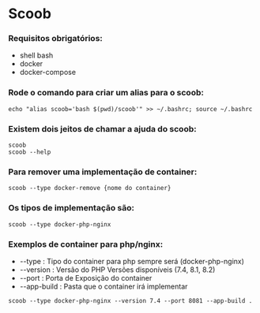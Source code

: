 # Scoob

### Requisitos obrigatórios:
- shell bash
- docker
- docker-compose

### Rode o comando para criar um alias para o scoob: 
```
echo "alias scoob='bash $(pwd)/scoob'" >> ~/.bashrc; source ~/.bashrc
```

### Existem dois jeitos de chamar a ajuda do scoob:
```
scoob
scoob --help
```

### Para remover uma implementação de container:
```
scoob --type docker-remove {nome do container}
```

### Os tipos de implementação são:
```
scoob --type docker-php-nginx
```

### Exemplos de container para php/nginx:
- --type           : Tipo do container para php sempre será (docker-php-nginx)
- --version        : Versão do PHP Versões disponíveis (7.4, 8.1, 8.2)
- --port           : Porta de Exposição do container
- --app-build      : Pasta que o container irá implementar
```
scoob --type docker-php-nginx --version 7.4 --port 8081 --app-build .
```
